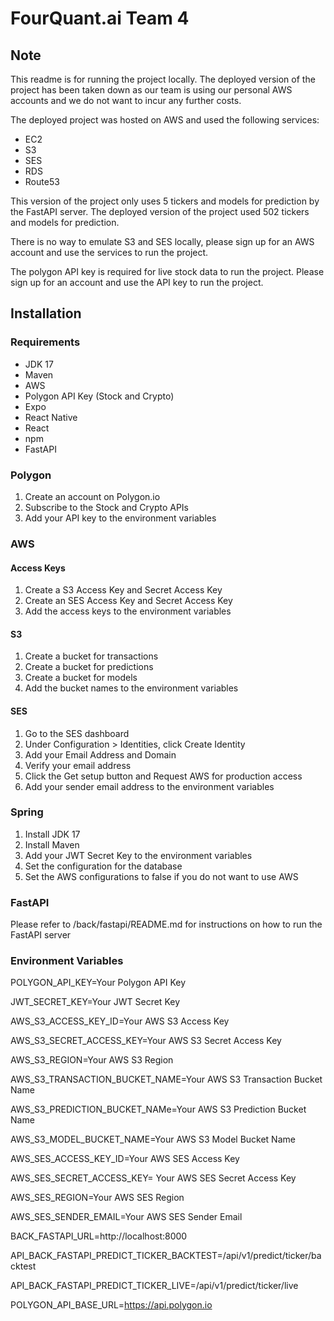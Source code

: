 # FourQuant.ai Team 4

## Note
This readme is for running the project locally. The deployed version of the project has been taken down as our team is using our 
personal AWS accounts and we do not want to incur any further costs. 

The deployed project was hosted on AWS and used the following services:
- EC2
- S3
- SES
- RDS
- Route53

This version of the project only uses 5 tickers and models for prediction by the FastAPI server. The deployed version of
the project used 502 tickers and models for prediction.

There is no way to emulate S3 and SES locally, please sign up for an AWS account and use the services to run the project.

The polygon API key is required for live stock data to run the project. Please sign up for an account and use the API key to run the project.

## Installation
### Requirements
- JDK 17
- Maven
- AWS
- Polygon API Key (Stock and Crypto)
- Expo
- React Native
- React
- npm
- FastAPI

### Polygon
1. Create an account on Polygon.io
2. Subscribe to the Stock and Crypto APIs
3. Add your API key to the environment variables

### AWS

#### Access Keys
1. Create a S3 Access Key and Secret Access Key
2. Create an SES Access Key and Secret Access Key
3. Add the access keys to the environment variables

#### S3
1. Create a bucket for transactions
2. Create a bucket for predictions
3. Create a bucket for models
4. Add the bucket names to the environment variables

#### SES
1. Go to the SES dashboard
2. Under Configuration > Identities, click Create Identity
3. Add your Email Address and Domain
4. Verify your email address
5. Click the Get setup button and Request AWS for production access
6. Add your sender email address to the environment variables

### Spring
1. Install JDK 17
2. Install Maven
3. Add your JWT Secret Key to the environment variables
4. Set the configuration for the database
5. Set the AWS configurations to false if you do not want to use AWS

### FastAPI
Please refer to /back/fastapi/README.md for instructions on how to run the FastAPI server

### Environment Variables

POLYGON_API_KEY=Your Polygon API Key

JWT_SECRET_KEY=Your JWT Secret Key

AWS_S3_ACCESS_KEY_ID=Your AWS S3 Access Key

AWS_S3_SECRET_ACCESS_KEY=Your AWS S3 Secret Access Key

AWS_S3_REGION=Your AWS S3 Region

AWS_S3_TRANSACTION_BUCKET_NAME=Your AWS S3 Transaction Bucket Name

AWS_S3_PREDICTION_BUCKET_NAMe=Your AWS S3 Prediction Bucket Name

AWS_S3_MODEL_BUCKET_NAME=Your AWS S3 Model Bucket Name

AWS_SES_ACCESS_KEY_ID=Your AWS SES Access Key

AWS_SES_SECRET_ACCESS_KEY= Your AWS SES Secret Access Key

AWS_SES_REGION=Your AWS SES Region

AWS_SES_SENDER_EMAIL=Your AWS SES Sender Email

BACK_FASTAPI_URL=http://localhost:8000

API_BACK_FASTAPI_PREDICT_TICKER_BACKTEST=/api/v1/predict/ticker/backtest

API_BACK_FASTAPI_PREDICT_TICKER_LIVE=/api/v1/predict/ticker/live

POLYGON_API_BASE_URL=https://api.polygon.io

